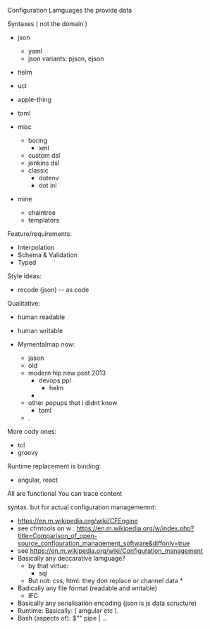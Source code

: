 Configuration Lamguages the provide data

Syntaxes ( not the domain )

* json
    * yaml
    * json variants: pjson, ejson

* helm
* ucl
* apple-thing
* toml
* misc
    * boring
        * xml
    * custom dsl
    * jenkins dsl
    * classic
        * dotenv
        * dot ini
* mine
    * chaintree
    * templators

Feature/requirements:
* Interpolation
* Schema & Validation
* Typed

Style ideas:
* recode (json) -- as code

Qualitative:
* human readable
* human writable

* Mymentalmap now:
    * jason
    * old
    * modern hip new post 2013
        * devops ppl
            * helm
        * 
    * other popups that i didnt know
        * toml
    * .


More cody ones:
* tcl
* groovy

Runtime replacement is binding:
* angular, react

All are functional
You can trace content


syntax. but for actual configuration managememnt:
* https://en.m.wikipedia.org/wiki/CFEngine
* see cfmtools on w : https://en.m.wikipedia.org/w/index.php?title=Comparison_of_open-source_configuration_management_software&diffonly=true
* see https://en.m.wikipedia.org/wiki/Configuration_management
* Basically any deccarative lamguage?
    * by that virtue:
        * sql
    * But not: css, html: they don replace or channel data
        * 
* Badically any file format (readable and writable)
    * IFC
* Basically any serialisation encoding (json is js data scructure)
* Runtime: Basically: ( amgular etc ).
* Bash (aspects of): $"" pipe | ...
